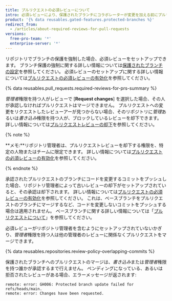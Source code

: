 ```yaml
---
title: プルリクエストの必須レビューについて
intro: 必須レビューにより、保護されたブランチにコラボレーターが変更を加える前にプルリクエストが指定された数の承認レビューを得ることが保証されます。
product: '{% data reusables.gated-features.protected-branches %}'
redirect_from:
  - /articles/about-required-reviews-for-pull-requests
versions:
  free-pro-team: '*'
  enterprise-server: '*'
---
```


リポジトリでブランチの保護を強制した場合、必須レビューをセットアップできます。 ブランチ保護の強制に関する詳しい情報については[保護されたブランチの設定](/articles/configuring-protected-branches/)を参照してください。 必須レビューのセットアップに関する詳しい情報については[プルリクエストの必須レビューの有効化](/articles/enabling-required-reviews-for-pull-requests)を参照してください。

{% data reusables.pull_requests.required-reviews-for-prs-summary %}

*管理者*権限を持つ人がレビューで [**Request changes**] を選択した場合、その人が承認しなければプルリクエストはマージできません。 プルリクエストへの変更をリクエストしたレビューアーが見つからない場合、そのリポジトリに*管理*あるいは*書き込み*権限を持つ人が、ブロックしているレビューを却下できます。 詳しい情報については[プルリクエストレビューの却下](/articles/dismissing-a-pull-request-review)を参照してください。

{% note %}

**メモ:**リポジトリ管理者は、プルリクエストレビューを却下する権限を、特定の人物またはチームに限定できます。 詳しい情報については[プルリクエストの必須レビューの有効化](/articles/enabling-required-reviews-for-pull-requests)を参照してください。

{% endnote %}

承認されたプルリクエストのブランチにコードを変更するコミットをプッシュした場合、リポジトリ管理者によって古いレビューの却下がセットアップされていると、その承認は却下されます。 詳しい情報については[プルリクエストの必須レビューの有効化](/articles/enabling-required-reviews-for-pull-requests)を参照してください。 これは、ベースブランチをプルリクエストのブランチにマージするなど、コードを変更しないコミットをプッシュする場合は適用されません。 ベースブランチに関する詳しい情報については「[プルリクエストについて](/articles/about-pull-requests)」を参照してください。

必須レビューがリポジトリ管理者を含むようにセットアップされていないかぎり、*管理者*権限を持つ人は他の管理者のレビューに関係なくプルリクエストをマージできます。

{% data reusables.repositories.review-policy-overlapping-commits %}

保護されたブランチへのプルリクエストのマージは、*書き込み*または*管理者*権限を持つ誰かが承認するまで行えません。 ペンディングになっている、あるいは拒否されたレビューがある場合、エラーメッセージが返されます:

```shell
remote: error: GH006: Protected branch update failed for refs/heads/main.
remote: error: Changes have been requested.
```
